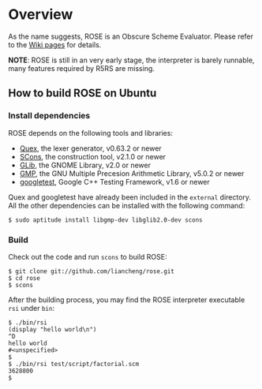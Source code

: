 # Overview

As the name suggests, ROSE is an Obscure Scheme Evaluator.  Please refer to the [Wiki pages][wiki] for details.

**NOTE**: ROSE is still in an very early stage, the interpreter is barely runnable, many features required by R5RS are missing.

## How to build ROSE on Ubuntu

### Install dependencies

ROSE depends on the following tools and libraries:

*   [Quex][quex], the lexer generator, v0.63.2 or newer
*   [SCons][scons], the construction tool, v2.1.0 or newer
*   [GLib][glib], the GNOME Library, v2.0 or newer
*   [GMP][gmp], the GNU Multiple Precesion Arithmetic Library, v5.0.2 or newer
*   [googletest][gtest], Google C++ Testing Framework, v1.6 or newer

Quex and googletest have already been included in the `external` directory.  All the other dependencies can be installed with the following command:

    $ sudo aptitude install libgmp-dev libglib2.0-dev scons

### Build

Check out the code and run `scons` to build ROSE:

    $ git clone git://github.com/liancheng/rose.git
    $ cd rose
    $ scons

After the building process, you may find the ROSE interpreter executable `rsi` under `bin`:

    $ ./bin/rsi
    (display "hello world\n")
    ^D
    hello world
    #<unspecified>
    $
    $ ./bin/rsi test/script/factorial.scm
    3628800
    $

[wiki]: https://github.com/liancheng/rose/wiki
[quex]: http://quex.sourceforge.net
[scons]: http://www.scons.org
[glib]: http://developer.gnome.org/glib/
[gmp]: http://gmplib.org/
[gtest]: http://code.google.com/p/googletest/
